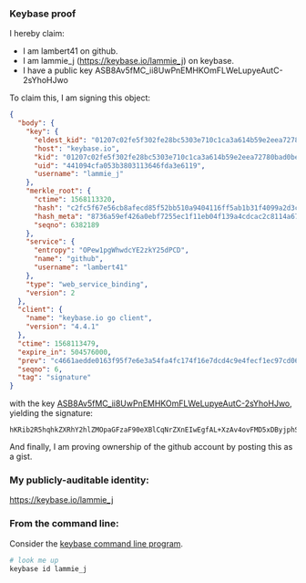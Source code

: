 ### Keybase proof

I hereby claim:

  * I am lambert41 on github.
  * I am lammie_j (https://keybase.io/lammie_j) on keybase.
  * I have a public key ASB8Av5fMC_ii8UwPnEMHKOmFLWeLupyeAutC-2sYhoHJwo

To claim this, I am signing this object:

```json
{
  "body": {
    "key": {
      "eldest_kid": "01207c02fe5f302fe28bc5303e710c1ca3a614b59e2eea72780bad0bedac621a07270a",
      "host": "keybase.io",
      "kid": "01207c02fe5f302fe28bc5303e710c1ca3a614b59e2eea72780bad0bedac621a07270a",
      "uid": "441094cfa053b3803113646fda3e6119",
      "username": "lammie_j"
    },
    "merkle_root": {
      "ctime": 1568113320,
      "hash": "c2fc5f67e56cb8afecd85f52bb510a9404116ff5ab1b31f4099a2d3c3291a61a96af67a872afd442d648fbf0ce4cafa9c45761d0fb3890dfe229f6fa1eb23dda",
      "hash_meta": "8736a59ef426a0ebf7255ec1f11eb04f139a4cdcac2c8114a670c31ad7871348",
      "seqno": 6382189
    },
    "service": {
      "entropy": "OPew1pgWhwdcYE2zkY25dPCD",
      "name": "github",
      "username": "lambert41"
    },
    "type": "web_service_binding",
    "version": 2
  },
  "client": {
    "name": "keybase.io go client",
    "version": "4.4.1"
  },
  "ctime": 1568113479,
  "expire_in": 504576000,
  "prev": "c4661aedde0163f95f7e6e3a54fa4fc174f16e7dcd4c9e4fecf1ec97cd06c9b7",
  "seqno": 6,
  "tag": "signature"
}
```

with the key [ASB8Av5fMC_ii8UwPnEMHKOmFLWeLupyeAutC-2sYhoHJwo](https://keybase.io/lammie_j), yielding the signature:

```
hKRib2R5hqhkZXRhY2hlZMOpaGFzaF90eXBlCqNrZXnEIwEgfAL+XzAv4ovFMD5xDByjphS1ni7qcngLrQvtrGIaBycKp3BheWxvYWTESpcCBsQgxGYa7d4BY/lffm46VPpPwXTxbn3NTJ5P7PHsl80GybfEII1WEL/32WOUK72FuXOGp4/y5iNrRJ1YVocF2WriVqPxAgHCo3NpZ8RAd84uA0bEXX+/jG7U4/K3sntNKQothQqqUKtsn0RxF5Teg1cnP1rU4YR3jrOFN1+Ub+nldHtbf/63DwT7YpPiBKhzaWdfdHlwZSCkaGFzaIKkdHlwZQildmFsdWXEIItAteTyGc2run8AwEJ/l7Lyt/dNFmZZq/mM7jLnaWfBo3RhZ80CAqd2ZXJzaW9uAQ==

```

And finally, I am proving ownership of the github account by posting this as a gist.

### My publicly-auditable identity:

https://keybase.io/lammie_j

### From the command line:

Consider the [keybase command line program](https://keybase.io/download).

```bash
# look me up
keybase id lammie_j
```
